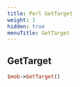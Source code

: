 ```yaml
---
title: Perl GetTarget
weight: 1
hidden: true
menuTitle: GetTarget
---
```

## GetTarget
```perl
$mob->GetTarget()
```